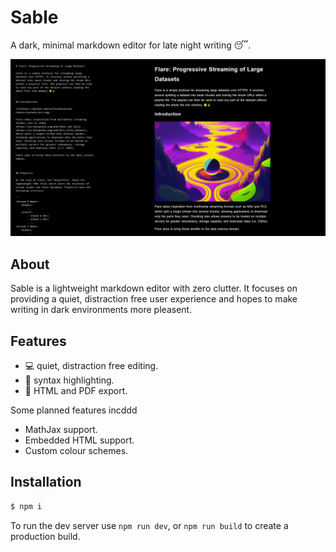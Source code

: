 # Sable

A dark, minimal markdown editor for late night writing 😴.

<img src='images/preview3.png'>


## About

Sable is a lightweight markdown editor with zero clutter. It focuses on providing a quiet, distraction free user experience and hopes to make writing in dark environments more pleasent.


## Features

* 💻 quiet, distraction free editing.
* 🎨 syntax highlighting.
* 🔼 HTML and PDF export.

Some planned features incddd

* MathJax support.
* Embedded HTML support.
* Custom colour schemes.


## Installation

```sh
$ npm i
```

To run the dev server use `npm run dev`, or `npm run build` to create a production build.
